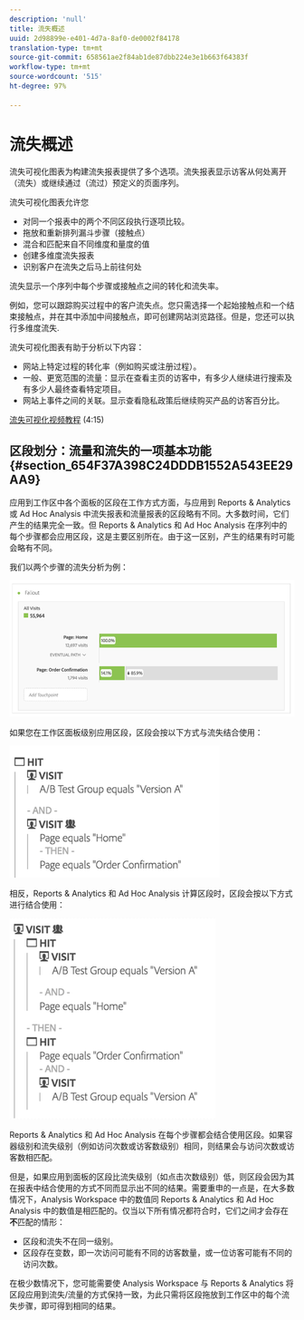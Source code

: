 ```yaml
---
description: 'null'
title: 流失概述
uuid: 2d98899e-e401-4d7a-8af0-de0002f84178
translation-type: tm+mt
source-git-commit: 658561ae2f84ab1de87dbb224e3e1b663f64383f
workflow-type: tm+mt
source-wordcount: '515'
ht-degree: 97%

---
```



# 流失概述

流失可视化图表为构建流失报表提供了多个选项。流失报表显示访客从何处离开（流失）或继续通过（流过）预定义的页面序列。

流失可视化图表允许您

* 对同一个报表中的两个不同区段执行逐项比较。
* 拖放和重新排列漏斗步骤（接触点）
* 混合和匹配来自不同维度和量度的值
* 创建多维度流失报表
* 识别客户在流失之后马上前往何处

流失显示一个序列中每个步骤或接触点之间的转化和流失率。

例如，您可以跟踪购买过程中的客户流失点。您只需选择一个起始接触点和一个结束接触点，并在其中添加中间接触点，即可创建网站浏览路径。但是，您还可以执行多维度流失.

流失可视化图表有助于分析以下内容：

* 网站上特定过程的转化率（例如购买或注册过程）。
* 一般、更宽范围的流量：显示在查看主页的访客中，有多少人继续进行搜索及有多少人最终查看特定项目。
* 网站上事件之间的关联。显示查看隐私政策后继续购买产品的访客百分比。

[流失可视化视频教程](https://docs.adobe.com/content/help/en/analytics-learn/tutorials/analysis-workspace/analyzing-customer-journeys/fallout-visualization.html) (4:15)

## 区段划分：流量和流失的一项基本功能 {#section_654F37A398C24DDDB1552A543EE29AA9}

应用到工作区中各个面板的区段在工作方式方面，与应用到 Reports &amp; Analytics 或 Ad Hoc Analysis 中流失报表和流量报表的区段略有不同。大多数时间，它们产生的结果完全一致。但 Reports &amp; Analytics 和 Ad Hoc Analysis 在序列中的每个步骤都会应用区段，这是主要区别所在。由于这一区别，产生的结果有时可能会略有不同。

我们以两个步骤的流失分析为例：

![](assets/fallout_segments1.png)

如果您在工作区面板级别应用区段，区段会按以下方式与流失结合使用：

![](assets/fallout_seg.png)

相反，Reports &amp; Analytics 和 Ad Hoc Analysis 计算区段时，区段会按以下方式进行结合使用：

![](assets/fallout_segments3.png)

Reports &amp; Analytics 和 Ad Hoc Analysis 在每个步骤都会结合使用区段。如果容器级别和流失级别（例如访问次数或访客数级别）相同，则结果会与访问次数或访客数相匹配。

但是，如果应用到面板的区段比流失级别（如点击次数级别）低，则区段会因为其在报表中结合使用的方式不同而显示出不同的结果。需要重申的一点是，在大多数情况下，Analysis Workspace 中的数值同 Reports &amp; Analytics 和 Ad Hoc Analysis 中的数值是相匹配的。仅当以下所有情况都符合时，它们之间才会存在&#x200B;**不**&#x200B;匹配的情形：

* 区段和流失不在同一级别。
* 区段存在变数，即一次访问可能有不同的访客数量，或一位访客可能有不同的访问次数。

在极少数情况下，您可能需要使 Analysis Workspace 与 Reports &amp; Analytics 将区段应用到流失/流量的方式保持一致，为此只需将区段拖放到工作区中的每个流失步骤，即可得到相同的结果。
